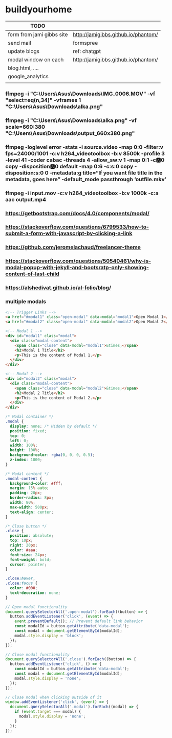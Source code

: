 # buildyourhome

| TODO                      |                                     |
|---------------------------|-------------------------------------|
| form from jami gibbs site | http://jamigibbs.github.io/phantom/ |
| send mail                 | formspree                           |
| update blogs              | ref: chatgpt                        |
| modal window on each      | http://jamigibbs.github.io/phantom/ |
| blog.html, ....           |                                     |
| google_analytics          |                                     |
|                           |                                     |

### ffmpeg -i "C:\Users\Asus\Downloads\IMG_0006.MOV" -vf "select=eq(n\,34)" -vframes 1 "C:\Users\Asus\Downloads\alka.png"

### ffmpeg -i "C:\Users\Asus\Downloads\alka.png" -vf scale=660:380 "C:\Users\Asus\Downloads\output_660x380.png"

### ffmpeg -loglevel error -stats -i source.video -map 0:0 -filter:v fps\=24000/1001 -c:v h264_videotoolbox -b:v 8500k -profile 3 -level 41 -coder cabac -threads 4 -allow_sw:v 1 -map 0:1 -c:a:0 copy -disposition:a:0 default -map 0:6 -c:s:0 copy -disposition:s:0 0 -metadata:g title\=“If you want file title in the metadata, goes here” -default_mode passthrough ‘outfile.mkv’

### ffmpeg -i input.mov -c:v h264_videotoolbox -b:v 1000k -c:a aac output.mp4

### https://getbootstrap.com/docs/4.0/components/modal/

### https://stackoverflow.com/questions/6799533/how-to-submit-a-form-with-javascript-by-clicking-a-link

### https://github.com/jeromelachaud/freelancer-theme

### https://stackoverflow.com/questions/50540461/why-is-modal-popup-with-jekyll-and-bootsratp-only-showing-content-of-last-child

### https://alshedivat.github.io/al-folio/blog/


### multiple modals
```html
<!-- Trigger Links -->
<a href="#modal1" class="open-modal" data-modal="modal1">Open Modal 1</a>
<a href="#modal2" class="open-modal" data-modal="modal2">Open Modal 2</a>

<!-- Modal 1 -->
<div id="modal1" class="modal">
  <div class="modal-content">
    <span class="close" data-modal="modal1">&times;</span>
    <h2>Modal 1 Title</h2>
    <p>This is the content of Modal 1.</p>
  </div>
</div>

<!-- Modal 2 -->
<div id="modal2" class="modal">
  <div class="modal-content">
    <span class="close" data-modal="modal2">&times;</span>
    <h2>Modal 2 Title</h2>
    <p>This is the content of Modal 2.</p>
  </div>
</div>
```


```css
/* Modal container */
.modal {
  display: none; /* Hidden by default */
  position: fixed; 
  top: 0;
  left: 0;
  width: 100%;
  height: 100%;
  background-color: rgba(0, 0, 0, 0.5); 
  z-index: 1000; 
}

/* Modal content */
.modal-content {
  background-color: #fff;
  margin: 15% auto;
  padding: 20px;
  border-radius: 8px;
  width: 80%;
  max-width: 500px;
  text-align: center;
}

/* Close button */
.close {
  position: absolute;
  top: 10px;
  right: 20px;
  color: #aaa;
  font-size: 24px;
  font-weight: bold;
  cursor: pointer;
}

.close:hover,
.close:focus {
  color: #000;
  text-decoration: none;
}
```

```javascript
// Open modal functionality
document.querySelectorAll('.open-modal').forEach((button) => {
  button.addEventListener('click', (event) => {
    event.preventDefault(); // Prevent default link behavior
    const modalId = button.getAttribute('data-modal');
    const modal = document.getElementById(modalId);
    modal.style.display = 'block';
  });
});

// Close modal functionality
document.querySelectorAll('.close').forEach((button) => {
  button.addEventListener('click', () => {
    const modalId = button.getAttribute('data-modal');
    const modal = document.getElementById(modalId);
    modal.style.display = 'none';
  });
});

// Close modal when clicking outside of it
window.addEventListener('click', (event) => {
  document.querySelectorAll('.modal').forEach((modal) => {
    if (event.target === modal) {
      modal.style.display = 'none';
    }
  });
});
```

